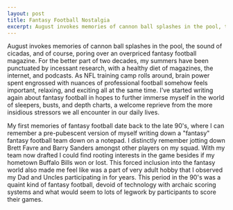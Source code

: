 ```yaml
---
layout: post
title: Fantasy Football Nostalgia  
excerpt: August invokes memories of cannon ball splashes in the pool, the sound of cicadas, and of course, poring over an overpriced fantasy football magazine. For the better part of two decades, my summers have been punctuated by incessant research, with a healthy diet of magazines, the internet, and podcasts.  As NFL training camp rolls around, brain power spent engrossed with nuances of professiona
---
```

<p>August invokes memories of cannon ball splashes in the pool, the sound of cicadas, and of course, poring over an overpriced fantasy football magazine. For the better part of two decades, my summers have been punctuated by incessant research, with a healthy diet of magazines, the internet, and podcasts.  As NFL training camp rolls around, brain power spent engrossed with nuances of professional football somehow feels important, relaxing, and exciting all at the same time.  I've started writing again about fantasy football in hopes to further immerse myself in the world of sleepers, busts, and depth charts, a welcome reprieve from the more insidious stressors we all encounter in our daily lives.  </p>
<p> My first memories of fantasy football date back to the late 90's, where I can remember a pre-pubescent version of myself writing down a "fantasy" fantasy football team down on a notepad.  I distinctly remember jotting down Brett Favre and Barry Sanders amongst other players on my squad.  With my team now drafted I could find rooting interests in the game besides if my hometown Buffalo Bills won or lost.  This forced inclusion into the fantasy world also made me feel like was a part of very adult hobby that I observed my Dad and Uncles participating in for years.  This period in the 90's was a quaint kind of fantasy football, devoid of technology with archaic scoring systems and what would seem to lots of legwork by participants to score their games.  </p>


